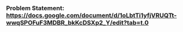 ### Problem Statement: https://docs.google.com/document/d/1oLbtTi1yfjVRUQTt-wwqSPOFuF3MDBR_bkKcDSXp2_Y/edit?tab=t.0